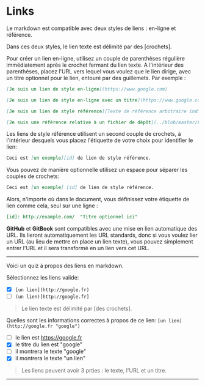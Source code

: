 # Links

Le markdown est compatible avec deux styles de liens : en-ligne et référence.

Dans ces deux styles, le lien texte est délimité par des [crochets].

Pour créer un lien en-ligne, utilisez un couple de parenthèses régulière immédiatement après le crochet fermant du lien texte. A l'intérieur des parenthèses, placez l'URL vers lequel vous voulez que le lien dirige, avec un titre optionnel pour le lien, entouré par des guillemets. Par exemple :
```markdown
[Je suis un lien de style en-ligne](https://www.google.com)

[Je suis un lien de style en-ligne avec un titre](https://www.google.com "Page d'accueil de Google")

[Je suis un lien de style référence][Texte de référence arbitraire indifférent à la casse]

[Je suis une référence relative à un fichier de dépôt](../blob/master/LICENSE)
```

Les liens de style référence utilisent un second couple de crochets, à l'intérieur desquels vous placez l'étiquette de votre choix pour identifier le lien:
```markdown
Ceci est [un exemple][id] de lien de style référence.
```

Vous pouvez de manière optionnelle utilisez un espace pour séparer les couples de crochets:
```markdown
Ceci est [un exemple] [id] de lien de style référence.
```

Alors, n'importe où dans le document, vous définissez votre étiquette de lien comme cela, seul sur une ligne :
```markdown
[id]: http://example.com/  "Titre optionnel ici"
```

**GitHub** et **GitBook** sont compatibles avec une mise en lien automatique des URL. Ils lieront automatiquement les URL standards, donc si vous voulez lier un URL (au lieu de mettre en place un lien texte), vous pouvez simplement entrer l'URL et il sera transformé en un lien vers cet URL.


---

Voici un quiz à propos des liens en markdown.

Sélectionnez les liens valide:
- [x] `[un lien](http://google.fr)`
- [ ] `(un lien)[http://google.fr]`

> Le lien texte est délimité par [des crochets].

Quelles sont les informations correctes à propos de ce lien: ```[un lien](http://google.fr "google")```
- [ ] le lien est https://google.fr
- [x] le titre du lien est "google"
- [ ] il montrera le texte "google"
- [x] il montrera le texte "un lien"

> Les liens peuvent avoir 3 prties : le texte, l'URL et un titre.

---
